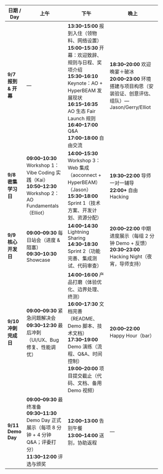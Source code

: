 | 日期 / Day | 上午 | 下午 | 晚上 |
|---|---|---|---|
| **9/7 <br> 报到 & 开幕** | — | **13:30–15:00** 报到入住（领物料、网络设置）<br>**15:00–15:30** 开幕：欢迎致辞、规则与日程、奖项介绍<br>**15:30–16:10** Keynote：AO + HyperBEAM 发展现状<br>**16:15–16:35** AO 生态 Fair Launch 规则<br>**16:40–17:00** Q&A <br>**17:00–18:00** 自由交流 | **18:30–20:00** 欢迎晚宴＋破冰<br>**20:00–23:00** 环境搭建与项目构思（安装验证、创意评估、组队）— Jason/Gerry/Elliot |
| **9/8 <br> 密集学习日** | **09:00–10:30** Workshop 1：Vibe Coding 实践（Kai）<br>**10:50–12:30** Workshop 2：AO Fundamentals（Elliot） | **14:00–15:30** Workshop 3：Web 集成（aoconnect + HyperBEAM）（Jason）<br>**15:30–18:00** Sprint 1（技术方案、开发计划、资源分配） | **19:30–22:00** 导师一对一辅导<br>**22:00+** 自由 Hacking |
| **9/9 <br> 核心开发日** | **09:00–09:30** 每日站会（进度 & 阻塞）<br>**09:30–10:30** Showcase | **14:00–14:30** Lightning Sharing<br>**14:30–18:30** Sprint 2（功能完善、集成测试、代码审查） | **20:00–22:00** 中期进度展示（每组 2 分钟 Demo + 反馈）<br>**20:30–23:00** Hacking Night（夜宵，导师支持） |
| **9/10 <br> 冲刺完成日** | **09:00–09:30** 紧急问题解决会<br>**09:30–12:30** 最后冲刺（UI/UX、Bug 修复、性能调优） | **14:00–16:00** 产品打磨（体验优化、边界处理、终测）<br>**16:00–17:30** 文档完善（README、Demo 脚本、技术文档）<br>**17:30–19:00** Demo 演练（流程、Q&A、时间控制）<br>**19:00–20:00** 项目提交截止（代码、文档、备用 Demo 视频） | **20:00–22:00** Happy Hour（bar） |
| **9/11 <br> Demo Day** | **09:00–09:30** 最终准备<br>**09:30–11:30** Demo Day 正式展示（每项 8 分钟 + 4 分钟 Q&A；评委打分）<br>**11:30–12:00** 评选与颁奖 | **12:00–13:00** 告别午餐<br>**13:00–14:00** 送别，协助返程 | — |
